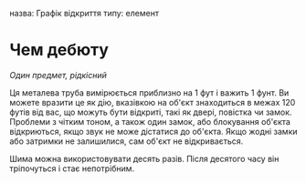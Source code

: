 назва: Графік відкриття типу: елемент

# Чем дебюту
_Один предмет, рідкісний_

Ця металева труба вимірюється приблизно на 1 фут і важить 1 фунт. Ви можете вразити це як дію, вказівкою на об'єкт знаходиться в межах 120 футів від вас, що можуть бути відкриті, такі як двері, повістка чи замок. Проблеми з чітким тоном, а також один замок, або блокування об'єкта відкриються, якщо звук не може дістатися до об'єкта. Якщо жодні замки або затримки не залишилися, сам об'єкт не відкривається.

Шима можна використовувати десять разів. Після десятого часу він тріпочуться і стає непотрібним. 